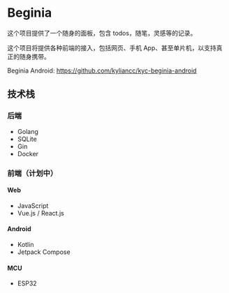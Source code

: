 # Beginia

这个项目提供了一个随身的面板，包含 todos，随笔，灵感等的记录。

这个项目将提供各种前端的接入，包括网页、手机 App、甚至单片机，以支持真正的随身携带。

Beginia Android: https://github.com/kyliancc/kyc-beginia-android

## 技术栈

### 后端

- Golang
- SQLite
- Gin
- Docker

### 前端（计划中）

#### Web

- JavaScript
- Vue.js / React.js

#### Android

- Kotlin
- Jetpack Compose

#### MCU

- ESP32

